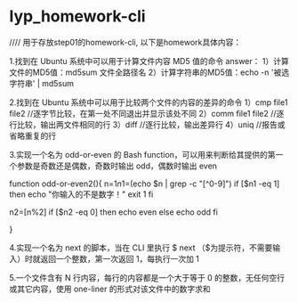 # lyp_homework-cli
//// 用于存放step01的homework-cli, 以下是homework具体内容：

1.找到在 Ubuntu 系统中可以用于计算文件内容 MD5 值的命令
answer：
   1）计算文件的MD5值：md5sum 文件全路径名
   2）计算字符串的MD5值：echo -n '被选字符串' | md5sum
   
2.找到在 Ubuntu 系统中可以用于比较两个文件的内容的差异的命令
   1）cmp file1 file2             //逐字节比较，在第一处不同退出并显示该处不同
   2）comm file1 file2            //逐行比较，输出两文件相同的行
   3）diff                        //逐行比较，输出差异行
   4）uniq                        //报告或省略重复的行

3.实现一个名为 odd-or-even 的 Bash function，可以用来判断给其提供的第一个参数是奇数还是偶数，奇数时输出 odd，偶数时输出 even

function odd-or-even2(){
  n=$1
  n1=$(echo $n | grep -c "[^0-9]")
  if [$n1 -eq 1]
  then
       echo "你输入的不是数字！"
       exit 1
  fi

  n2=$[$n%2]
  if [$n2 -eq 0]
  then
       echo even
  else
       echo odd
  fi

}

4.实现一个名为 next 的脚本，当在 CLI 里执行 $ next （$为提示符，不需要输入）时就返回一个整数，第一次返回 1，每执行一次加 1

5.一个文件含有 N 行内容，每行的内容都是一个大于等于 0 的整数，无任何空行或其它内容，使用 one-liner 的形式对该文件中的数字求和

